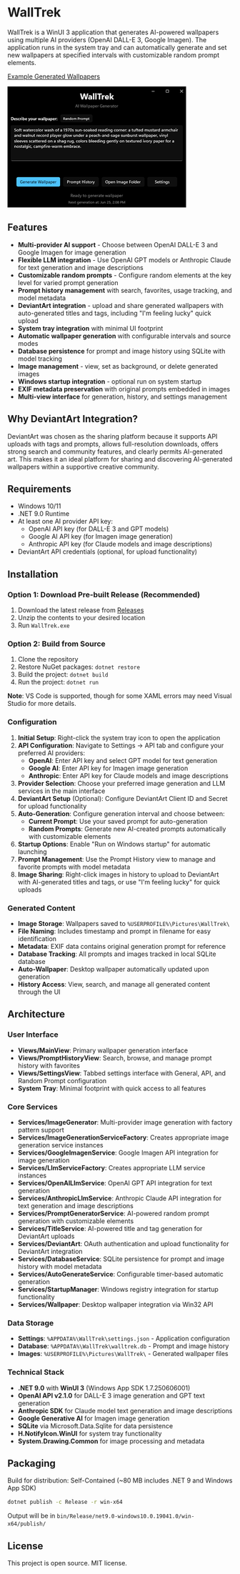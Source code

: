 # WallTrek

WallTrek is a WinUI 3 application that generates AI-powered wallpapers using multiple AI providers (OpenAI DALL-E 3, Google Imagen). The application runs in the system tray and can automatically generate and set new wallpapers at specified intervals with customizable random prompt elements.

[Example Generated Wallpapers](https://www.deviantart.com/swaxtastic/gallery/all)

![Screenshot](assets/walltrek_screenshot.png)

## Features

- **Multi-provider AI support** - Choose between OpenAI DALL-E 3 and Google Imagen for image generation
- **Flexible LLM integration** - Use OpenAI GPT models or Anthropic Claude for text generation and image descriptions
- **Customizable random prompts** - Configure random elements at the key level for varied prompt generation
- **Prompt history management** with search, favorites, usage tracking, and model metadata
- **DeviantArt integration** - upload and share generated wallpapers with auto-generated titles and tags, including "I'm feeling lucky" quick upload
- **System tray integration** with minimal UI footprint
- **Automatic wallpaper generation** with configurable intervals and source modes
- **Database persistence** for prompt and image history using SQLite with model tracking
- **Image management** - view, set as background, or delete generated images
- **Windows startup integration** - optional run on system startup
- **EXIF metadata preservation** with original prompts embedded in images
- **Multi-view interface** for generation, history, and settings management

## Why DeviantArt Integration?

DeviantArt was chosen as the sharing platform because it supports API uploads with tags and prompts, allows full-resolution downloads, offers strong search and community features, and clearly permits AI-generated art. This makes it an ideal platform for sharing and discovering AI-generated wallpapers within a supportive creative community.

## Requirements

- Windows 10/11
- .NET 9.0 Runtime
- At least one AI provider API key:
  - OpenAI API key (for DALL-E 3 and GPT models)
  - Google AI API key (for Imagen image generation)
  - Anthropic API key (for Claude models and image descriptions)
- DeviantArt API credentials (optional, for upload functionality)

## Installation

### Option 1: Download Pre-built Release (Recommended)

1. Download the latest release from [Releases](https://github.com/swax/WallTrek/releases)
2. Unzip the contents to your desired location
3. Run `WallTrek.exe`

### Option 2: Build from Source

1. Clone the repository
2. Restore NuGet packages: `dotnet restore`
3. Build the project: `dotnet build`
4. Run the project: `dotnet run`

**Note**: VS Code is supported, though for some XAML errors may need Visual Studio for more details.

### Configuration

1. **Initial Setup**: Right-click the system tray icon to open the application
2. **API Configuration**: Navigate to Settings → API tab and configure your preferred AI providers:
   - **OpenAI**: Enter API key and select GPT model for text generation
   - **Google AI**: Enter API key for Imagen image generation
   - **Anthropic**: Enter API key for Claude models and image descriptions
3. **Provider Selection**: Choose your preferred image generation and LLM services in the main interface
4. **DeviantArt Setup** (Optional): Configure DeviantArt Client ID and Secret for upload functionality
5. **Auto-Generation**: Configure generation interval and choose between:
   - **Current Prompt**: Use your saved prompt for auto-generation
   - **Random Prompts**: Generate new AI-created prompts automatically with customizable elements
6. **Startup Options**: Enable "Run on Windows startup" for automatic launching
7. **Prompt Management**: Use the Prompt History view to manage and favorite prompts with model metadata
8. **Image Sharing**: Right-click images in history to upload to DeviantArt with AI-generated titles and tags, or use "I'm feeling lucky" for quick uploads

### Generated Content

- **Image Storage**: Wallpapers saved to `%USERPROFILE%\Pictures\WallTrek\`
- **File Naming**: Includes timestamp and prompt in filename for easy identification
- **Metadata**: EXIF data contains original generation prompt for reference
- **Database Tracking**: All prompts and images tracked in local SQLite database
- **Auto-Wallpaper**: Desktop wallpaper automatically updated upon generation
- **History Access**: View, search, and manage all generated content through the UI

## Architecture

### User Interface

- **Views/MainView**: Primary wallpaper generation interface
- **Views/PromptHistoryView**: Search, browse, and manage prompt history with favorites
- **Views/SettingsView**: Tabbed settings interface with General, API, and Random Prompt configuration
- **System Tray**: Minimal footprint with quick access to all features

### Core Services

- **Services/ImageGenerator**: Multi-provider image generation with factory pattern support
- **Services/ImageGenerationServiceFactory**: Creates appropriate image generation service instances
- **Services/GoogleImagenService**: Google Imagen API integration for image generation
- **Services/LlmServiceFactory**: Creates appropriate LLM service instances
- **Services/OpenAILlmService**: OpenAI GPT API integration for text generation
- **Services/AnthropicLlmService**: Anthropic Claude API integration for text generation and image descriptions
- **Services/PromptGeneratorService**: AI-powered random prompt generation with customizable elements
- **Services/TitleService**: AI-powered title and tag generation for DeviantArt uploads
- **Services/DeviantArt**: OAuth authentication and upload functionality for DeviantArt integration
- **Services/DatabaseService**: SQLite persistence for prompt and image history with model metadata
- **Services/AutoGenerateService**: Configurable timer-based automatic generation
- **Services/StartupManager**: Windows registry integration for startup functionality
- **Services/Wallpaper**: Desktop wallpaper integration via Win32 API

### Data Storage

- **Settings**: `%APPDATA%\WallTrek\settings.json` - Application configuration
- **Database**: `%APPDATA%\WallTrek\walltrek.db` - Prompt and image history
- **Images**: `%USERPROFILE%\Pictures\WallTrek\` - Generated wallpaper files

### Technical Stack

- **.NET 9.0** with **WinUI 3** (Windows App SDK 1.7.250606001)
- **OpenAI API v2.1.0** for DALL-E 3 image generation and GPT text generation
- **Anthropic SDK** for Claude model text generation and image descriptions
- **Google Generative AI** for Imagen image generation
- **SQLite** via Microsoft.Data.Sqlite for data persistence
- **H.NotifyIcon.WinUI** for system tray functionality
- **System.Drawing.Common** for image processing and metadata

## Packaging

Build for distribution: Self-Contained (~80 MB includes .NET 9 and Windows App SDK)

```bash
dotnet publish -c Release -r win-x64
```

Output will be in `bin/Release/net9.0-windows10.0.19041.0/win-x64/publish/`

## License

This project is open source. MIT license.